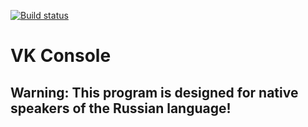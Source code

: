 [![Build status](https://ci.appveyor.com/api/projects/status/trc6vy86psb1s704?svg=true)](https://ci.appveyor.com/project/MaksimPinigin/vk-console)

# VK Console
## Warning: This program is designed for native speakers of the Russian language!

